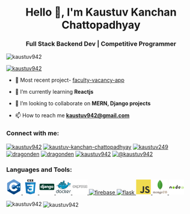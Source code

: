 <h1 align="center">Hello 👋, I'm Kaustuv Kanchan Chattopadhyay</h1>
<h3 align="center">Full Stack Backend Dev | Competitive Programmer</h3>

<p align="left"> <img src="https://komarev.com/ghpvc/?username=kaustuv942&label=Profile%20views&color=0e75b6&style=flat" alt="kaustuv942" /> </p>

<p align="left"> <a href="https://github.com/ryo-ma/github-profile-trophy"><img src="https://github-profile-trophy.vercel.app/?username=kaustuv942" alt="kaustuv942" /></a> </p>

- 🔭 Most recent project- [faculty-vacancy-app](https://github.com/Tech-Stark/faculty-vacancy-backend)

- 🌱 I’m currently learning **Reactjs**

- 👯 I’m looking to collaborate on **MERN, Django projects**

- 📫 How to reach me **kaustuv942@gmail.com**

<h3 align="left">Connect with me:</h3>
<p align="left">
<a href="https://dev.to/kaustuv942" target="blank"><img align="center" src="https://cdn.jsdelivr.net/npm/simple-icons@3.0.1/icons/dev-dot-to.svg" alt="kaustuv942" height="30" width="40" /></a>
<a href="https://linkedin.com/in/kaustuv-kanchan-chattopadhyay" target="blank"><img align="center" src="https://raw.githubusercontent.com/rahuldkjain/github-profile-readme-generator/master/src/images/icons/Social/linked-in-alt.svg" alt="kaustuv-kanchan-chattopadhyay" height="30" width="40" /></a>
<a href="https://fb.com/kaustuv249" target="blank"><img align="center" src="https://raw.githubusercontent.com/rahuldkjain/github-profile-readme-generator/master/src/images/icons/Social/facebook.svg" alt="kaustuv249" height="30" width="40" /></a>
<a href="https://www.hackerrank.com/dragonden" target="blank"><img align="center" src="https://raw.githubusercontent.com/rahuldkjain/github-profile-readme-generator/master/src/images/icons/Social/hackerrank.svg" alt="dragonden" height="30" width="40" /></a>
<a href="https://codeforces.com/profile/dragonden" target="blank"><img align="center" src="https://cdn.jsdelivr.net/npm/simple-icons@3.0.1/icons/codeforces.svg" alt="dragonden" height="30" width="40" /></a>
<a href="https://www.leetcode.com/kaustuv942" target="blank"><img align="center" src="https://raw.githubusercontent.com/rahuldkjain/github-profile-readme-generator/master/src/images/icons/Social/leet-code.svg" alt="kaustuv942" height="30" width="40" /></a>
<a href="https://www.hackerearth.com/@kaustuv942" target="blank"><img align="center" src="https://raw.githubusercontent.com/rahuldkjain/github-profile-readme-generator/master/src/images/icons/Social/hackerearth.svg" alt="@kaustuv942" height="30" width="40" /></a>
</p>

<h3 align="left">Languages and Tools:</h3>
<p align="left">   <a href="https://www.w3schools.com/cpp/" target="_blank"> <img src="https://raw.githubusercontent.com/devicons/devicon/master/icons/cplusplus/cplusplus-original.svg" alt="cplusplus" width="40" height="40"/> </a> <a href="https://www.w3schools.com/css/" target="_blank"> <img src="https://raw.githubusercontent.com/devicons/devicon/master/icons/css3/css3-original-wordmark.svg" alt="css3" width="40" height="40"/> </a> <a href="https://www.djangoproject.com/" target="_blank"> <img src="https://raw.githubusercontent.com/devicons/devicon/master/icons/django/django-original.svg" alt="django" width="40" height="40"/> </a> <a href="https://www.docker.com/" target="_blank"> <img src="https://raw.githubusercontent.com/devicons/devicon/master/icons/docker/docker-original-wordmark.svg" alt="docker" width="40" height="40"/> </a> <a href="https://expressjs.com" target="_blank"> <img src="https://raw.githubusercontent.com/devicons/devicon/master/icons/express/express-original-wordmark.svg" alt="express" width="40" height="40"/> </a> <a href="https://firebase.google.com/" target="_blank"> <img src="https://www.vectorlogo.zone/logos/firebase/firebase-icon.svg" alt="firebase" width="40" height="40"/> </a> <a href="https://flask.palletsprojects.com/" target="_blank"> <img src="https://www.vectorlogo.zone/logos/pocoo_flask/pocoo_flask-icon.svg" alt="flask" width="40" height="40"/> </a> <a href="https://cloud.google.com" target="_blank"> <img src="https://raw.githubusercontent.com/devicons/devicon/master/icons/javascript/javascript-original.svg" alt="javascript" width="40" height="40"/> </a>  <a href="https://www.mongodb.com/" target="_blank"> <img src="https://raw.githubusercontent.com/devicons/devicon/master/icons/mongodb/mongodb-original-wordmark.svg" alt="mongodb" width="40" height="40"/> </a> <a href="https://nodejs.org" target="_blank"> <img src="https://raw.githubusercontent.com/devicons/devicon/master/icons/nodejs/nodejs-original-wordmark.svg" alt="nodejs" width="40" height="40"/> </a>  </p>

<p><img align="left" src="https://github-readme-stats.vercel.app/api/top-langs?username=kaustuv942&show_icons=true&locale=en&layout=compact" alt="kaustuv942" /></p>

<p>&nbsp;<img align="center" src="https://github-readme-stats.vercel.app/api?username=kaustuv942&show_icons=true&locale=en" alt="kaustuv942" /></p>
